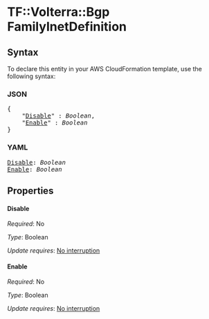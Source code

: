 # TF::Volterra::Bgp FamilyInetDefinition

## Syntax

To declare this entity in your AWS CloudFormation template, use the following syntax:

### JSON

<pre>
{
    "<a href="#disable" title="Disable">Disable</a>" : <i>Boolean</i>,
    "<a href="#enable" title="Enable">Enable</a>" : <i>Boolean</i>
}
</pre>

### YAML

<pre>
<a href="#disable" title="Disable">Disable</a>: <i>Boolean</i>
<a href="#enable" title="Enable">Enable</a>: <i>Boolean</i>
</pre>

## Properties

#### Disable

_Required_: No

_Type_: Boolean

_Update requires_: [No interruption](https://docs.aws.amazon.com/AWSCloudFormation/latest/UserGuide/using-cfn-updating-stacks-update-behaviors.html#update-no-interrupt)

#### Enable

_Required_: No

_Type_: Boolean

_Update requires_: [No interruption](https://docs.aws.amazon.com/AWSCloudFormation/latest/UserGuide/using-cfn-updating-stacks-update-behaviors.html#update-no-interrupt)

